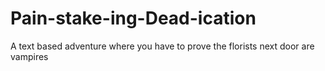 # Pain-stake-ing-Dead-ication
A text based adventure where you have to prove the florists next door are vampires
